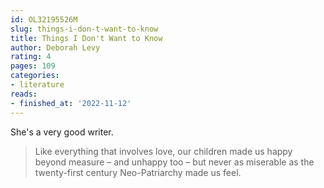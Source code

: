 ```yaml
---
id: OL32195526M
slug: things-i-don-t-want-to-know
title: Things I Don't Want to Know
author: Deborah Levy
rating: 4
pages: 109
categories:
- literature
reads:
- finished_at: '2022-11-12'
---
```

She's a very good writer.

> Like everything that involves love, our children made us happy beyond measure – and unhappy too – but never as miserable as the twenty-first century Neo-Patriarchy made us feel.
